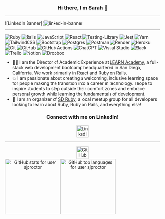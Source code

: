 <h3 align="center" height="40em">Hi there, I'm Sarah 👋</h3>

---

![LinkedIn Banner](![linked-in-banner](https://github.com/user-attachments/assets/12c688ca-a205-4109-b3e4-6672f7992c42)

---

![Ruby](https://img.shields.io/badge/ruby-%23CC342D.svg?style=for-the-badge&logo=ruby&logoColor=white)
![Rails](https://img.shields.io/badge/rails-%23CC0000.svg?style=for-the-badge&logo=ruby-on-rails&logoColor=white) 
![JavaScript](https://img.shields.io/badge/javascript-%23323330.svg?style=for-the-badge&logo=javascript&logoColor=%23F7DF1E)
![React](https://img.shields.io/badge/react-%2320232a.svg?style=for-the-badge&logo=react&logoColor=%2361DAFB)
![Testing-Library](https://img.shields.io/badge/-TestingLibrary-%23E33332?style=for-the-badge&logo=testing-library&logoColor=white)
![Jest](https://img.shields.io/badge/-jest-%23C21325?style=for-the-badge&logo=jest&logoColor=white)
![Yarn](https://img.shields.io/badge/yarn-%232C8EBB.svg?style=for-the-badge&logo=yarn&logoColor=white)
![TailwindCSS](https://img.shields.io/badge/tailwindcss-%2338B2AC.svg?style=for-the-badge&logo=tailwind-css&logoColor=white)
![Bootstrap](https://img.shields.io/badge/bootstrap-%238511FA.svg?style=for-the-badge&logo=bootstrap&logoColor=white)
![Postgres](https://img.shields.io/badge/postgres-%23316192.svg?style=for-the-badge&logo=postgresql&logoColor=white)
![Postman](https://img.shields.io/badge/Postman-FF6C37?style=for-the-badge&logo=postman&logoColor=white)
![Render](https://img.shields.io/badge/Render-%46E3B7.svg?style=for-the-badge&logo=render&logoColor=white)
![Heroku](https://img.shields.io/badge/heroku-%23430098.svg?style=for-the-badge&logo=heroku&logoColor=white)
![Git](https://img.shields.io/badge/git-%23F05033.svg?style=for-the-badge&logo=git&logoColor=white)
![GitHub](https://img.shields.io/badge/github-%23121011.svg?style=for-the-badge&logo=github&logoColor=white)
![GitHub Actions](https://img.shields.io/badge/github%20actions-%232671E5.svg?style=for-the-badge&logo=githubactions&logoColor=white)
![ChatGPT](https://img.shields.io/badge/chatGPT-74aa9c?style=for-the-badge&logo=openai&logoColor=white)
![Visual Studio](https://img.shields.io/badge/Visual%20Studio-5C2D91.svg?style=for-the-badge&logo=visual-studio&logoColor=white)
![Slack](https://img.shields.io/badge/Slack-4A154B?style=for-the-badge&logo=slack&logoColor=white)
![Trello](https://img.shields.io/badge/Trello-%23026AA7.svg?style=for-the-badge&logo=Trello&logoColor=white)
![Notion](https://img.shields.io/badge/Notion-%23000000.svg?style=for-the-badge&logo=notion&logoColor=white)
![Dropbox](https://img.shields.io/badge/Dropbox-%233B4D98.svg?style=for-the-badge&logo=Dropbox&logoColor=white)

- 👩‍💻 I am the Director of Academic Experience at [LEARN Academy](https://learnacademy.org/), a full-stack web development bootcamp headquartered in San Diego, California. We work primarily in React and Ruby on Rails.  
- 💥 I am passionate about creating a welcoming, inclusive learning space for people making the transition into a career in technology. I hope to inspire students to step outside their comfort zones and embrace personal growth while learning the fundamentals of development.  
- 👥 I am an organizer of [SD Ruby](https://www.meetup.com/sdruby/), a local meetup group for all developers looking to learn about Ruby, Ruby on Rails, and everything else!

<h3 align="center">Connect with me on LinkedIn!</h3>
<div align="center">
  <a href="https://www.linkedin.com/in/sarahproctor-dev">
    <img src="https://upload.wikimedia.org/wikipedia/commons/thumb/0/01/LinkedIn_Logo.svg/2560px-LinkedIn_Logo.svg.png" alt="LinkedIn logo" height="40em" />
  </a>
</div>

---

<div align="center">
  <img src="https://encrypted-tbn0.gstatic.com/images?q=tbn:ANd9GcSdg5GJIdzwhDijt5onm-FoHRLu3vB6JKZEuuE_7pxSgS8nEA3C8y8b4-iuP9Ga-IzV2lY&usqp=CAU" alt="GitHub Octocat logo" height="40em" />
</div>

<div style="display: flex;" align="center">
  <img height="180em" src="https://github-readme-stats.vercel.app/api?username=sjproctor&show_icons=true&hide_border=true&&count_private=true&include_all_commits=true" alt="GitHub stats for user sjproctor" />
  <img height="180em" src="https://github-readme-stats.vercel.app/api/top-langs/?username=sjproctor&theme=tokyonight" alt="GitHub top languages for user sjproctor" />
</div>

